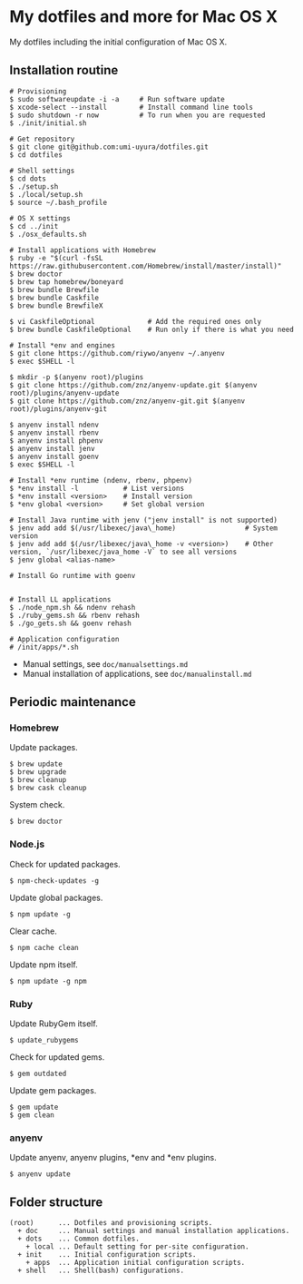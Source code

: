 My dotfiles and more for Mac OS X
=================================

My dotfiles including the initial configuration of Mac OS X.


Installation routine
---------------------

```
# Provisioning
$ sudo softwareupdate -i -a     # Run software update
$ xcode-select --install        # Install command line tools
$ sudo shutdown -r now          # To run when you are requested
$ ./init/initial.sh

# Get repository
$ git clone git@github.com:umi-uyura/dotfiles.git
$ cd dotfiles

# Shell settings
$ cd dots
$ ./setup.sh
$ ./local/setup.sh
$ source ~/.bash_profile

# OS X settings
$ cd ../init
$ ./osx_defaults.sh

# Install applications with Homebrew
$ ruby -e "$(curl -fsSL https://raw.githubusercontent.com/Homebrew/install/master/install)"
$ brew doctor
$ brew tap homebrew/boneyard
$ brew bundle Brewfile
$ brew bundle Caskfile
$ brew bundle BrewfileX

$ vi CaskfileOptional             # Add the required ones only
$ brew bundle CaskfileOptional    # Run only if there is what you need

# Install *env and engines
$ git clone https://github.com/riywo/anyenv ~/.anyenv
$ exec $SHELL -l

$ mkdir -p $(anyenv root)/plugins
$ git clone https://github.com/znz/anyenv-update.git $(anyenv root)/plugins/anyenv-update
$ git clone https://github.com/znz/anyenv-git.git $(anyenv root)/plugins/anyenv-git

$ anyenv install ndenv
$ anyenv install rbenv
$ anyenv install phpenv
$ anyenv install jenv
$ anyenv install goenv
$ exec $SHELL -l

# Install *env runtime (ndenv, rbenv, phpenv)
$ *env install -l           # List versions
$ *env install <version>    # Install version
$ *env global <version>     # Set global version

# Install Java runtime with jenv ("jenv install" is not supported)
$ jenv add add $(/usr/libexec/java\_home)                 # System version
$ jenv add add $(/usr/libexec/java\_home -v <version>)    # Other version, `/usr/libexec/java_home -V` to see all versions
$ jenv global <alias-name>

# Install Go runtime with goenv


# Install LL applications
$ ./node_npm.sh && ndenv rehash
$ ./ruby_gems.sh && rbenv rehash
$ ./go_gets.sh && goenv rehash

# Application configuration
# /init/apps/*.sh
```

* Manual settings, see `doc/manualsettings.md`
* Manual installation of applications, see `doc/manualinstall.md`


Periodic maintenance
--------------------

### Homebrew

Update packages.

```
$ brew update
$ brew upgrade
$ brew cleanup
$ brew cask cleanup
```

System check.

```
$ brew doctor
```

### Node.js

Check for updated packages.

```
$ npm-check-updates -g
```

Update global packages.

```
$ npm update -g
```

Clear cache.

```
$ npm cache clean
```

Update npm itself.

```
$ npm update -g npm
```

### Ruby

Update RubyGem itself.

```
$ update_rubygems
```

Check for updated gems.

```
$ gem outdated
```

Update gem packages.

```
$ gem update
$ gem clean
```

### anyenv

Update anyenv, anyenv plugins, *env and *env plugins.

```
$ anyenv update
```


Folder structure
----------------

```
(root)      ... Dotfiles and provisioning scripts.
  + doc     ... Manual settings and manual installation applications.
  + dots    ... Common dotfiles.
    + local ... Default setting for per-site configuration.
  + init    ... Initial configuration scripts.
    + apps  ... Application initial configuration scripts.
  + shell   ... Shell(bash) configurations.
```

